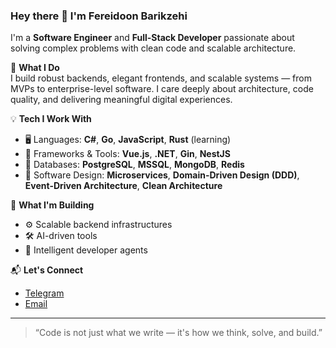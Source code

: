 ### Hey there 👋 I'm Fereidoon Barikzehi

I'm a **Software Engineer** and **Full-Stack Developer** passionate about solving complex problems with clean code and scalable architecture.

🔧 **What I Do**  
I build robust backends, elegant frontends, and scalable systems — from MVPs to enterprise-level software. I care deeply about architecture, code quality, and delivering meaningful digital experiences.

💡 **Tech I Work With**
- 🖥️ Languages: **C#**, **Go**, **JavaScript**, **Rust** (learning)
- 🧠 Frameworks & Tools: **Vue.js**, **.NET**, **Gin**, **NestJS**
- 💾 Databases: **PostgreSQL**, **MSSQL**, **MongoDB**, **Redis**
- 📐 Software Design: **Microservices**, **Domain-Driven Design (DDD)**, **Event-Driven Architecture**, **Clean Architecture**

🚀 **What I'm Building**
- ⚙️ Scalable backend infrastructures
- 🛠️ AI-driven tools
- 🧠 Intelligent developer agents

📬 **Let's Connect**
- [Telegram](https://t.me/fbarikzehi)
- [Email](mailto:f.barikzehi.dev@gmail.com)

---

> “Code is not just what we write — it's how we think, solve, and build.”

